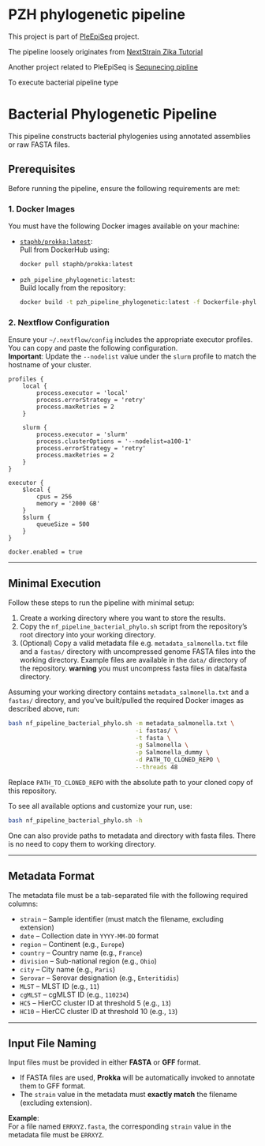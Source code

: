 PZH phylogenetic pipeline
=========================

This project is part of [PleEpiSeq](https://www.pzh.gov.pl/projekty-i-programy/plepiseq/) project.

The pipeline loosely originates from [NextStrain Zika Tutorial](https://github.com/nextstrain/zika-tutorial)

Another project related to PleEpiSeq is [Sequnecing pipline](https://github.com/mkadlof/pzh_pipeline_viral)

To execute bacterial pipeline type

# Bacterial Phylogenetic Pipeline

This pipeline constructs bacterial phylogenies using annotated assemblies or raw FASTA files.

## Prerequisites

Before running the pipeline, ensure the following requirements are met:

### 1. Docker Images

You must have the following Docker images available on your machine:

- [`staphb/prokka:latest`](https://hub.docker.com/r/staphb/prokka):  
  Pull from DockerHub using:
  ```bash
  docker pull staphb/prokka:latest
  ```

- `pzh_pipeline_phylogenetic:latest`:  
  Build locally from the repository:
  ```bash
  docker build -t pzh_pipeline_phylogenetic:latest -f Dockerfile-phylogenetic .
  ```

### 2. Nextflow Configuration

Ensure your `~/.nextflow/config` includes the appropriate executor profiles. You can copy and paste the following configuration.  
**Important**: Update the `--nodelist` value under the `slurm` profile to match the hostname of your cluster.

```
profiles {
    local {
        process.executor = 'local'
        process.errorStrategy = 'retry'
        process.maxRetries = 2
    }

    slurm {
        process.executor = 'slurm'
        process.clusterOptions = '--nodelist=a100-1'
        process.errorStrategy = 'retry'
        process.maxRetries = 2
    }
}

executor {
    $local {
        cpus = 256
        memory = '2000 GB'
    }
    $slurm {
        queueSize = 500
    }
}

docker.enabled = true
```

---

## Minimal Execution

Follow these steps to run the pipeline with minimal setup:

1. Create a working directory where you want to store the results.
2. Copy the `nf_pipeline_bacterial_phylo.sh` script from the repository’s root directory into your working directory.
3. (Optional) Copy a valid metadata file e.g. `metadata_salmonella.txt` file and a `fastas/` directory with uncompressed genome FASTA files into the working directory.  Example files are available in the `data/` directory of the repository. **warning** you must uncompress fasta files in data/fasta directory.

Assuming your working directory contains `metadata_salmonella.txt` and a `fastas/` directory, and you’ve built/pulled the required Docker images as described above, run:

```bash
bash nf_pipeline_bacterial_phylo.sh -m metadata_salmonella.txt \
                                    -i fastas/ \
                                    -t fasta \
                                    -g Salmonella \
                                    -p Salmonella_dummy \
                                    -d PATH_TO_CLONED_REPO \
                                    --threads 48
```

Replace `PATH_TO_CLONED_REPO` with the absolute path to your cloned copy of this repository.

To see all available options and customize your run, use:

```bash
bash nf_pipeline_bacterial_phylo.sh -h
```

One can also provide paths to metadata and directory with fasta files. There is no need to copy them to working directory.

---

## Metadata Format

The metadata file must be a tab-separated file with the following required columns:

- `strain` – Sample identifier (must match the filename, excluding extension)
- `date` – Collection date in `YYYY-MM-DD` format
- `region` – Continent (e.g., `Europe`)
- `country` – Country name (e.g., `France`)
- `division` – Sub-national region (e.g., `Ohio`)
- `city` – City name (e.g., `Paris`)
- `Serovar` – Serovar designation (e.g., `Enteritidis`)
- `MLST` – MLST ID (e.g., `11`)
- `cgMLST` – cgMLST ID (e.g., `110234`)
- `HC5` – HierCC cluster ID at threshold 5 (e.g., `13`)
- `HC10` – HierCC cluster ID at threshold 10 (e.g., `13`)

---

## Input File Naming

Input files must be provided in either **FASTA** or **GFF** format.

- If FASTA files are used, **Prokka** will be automatically invoked to annotate them to GFF format.
- The `strain` value in the metadata must **exactly match** the filename (excluding extension).

**Example**:  
For a file named `ERRXYZ.fasta`, the corresponding `strain` value in the metadata file must be `ERRXYZ`.

